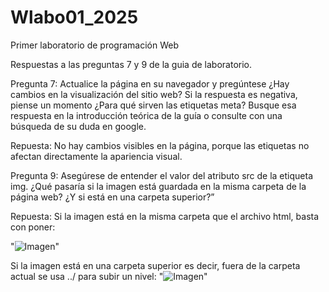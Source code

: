 # Wlabo01_2025
Primer laboratorio de programación Web 

Respuestas a las preguntas 7 y 9 de la guia de laboratorio.

Pregunta 7:
Actualice la página en su navegador y pregúntese ¿Hay cambios en la visualización del sitio web? Si la
respuesta es negativa, piense un momento ¿Para qué sirven las etiquetas meta? Busque esa respuesta en la
introducción teórica de la guía o consulte con una búsqueda de su duda en google.

Repuesta: No hay cambios visibles en la página, porque las etiquetas <meta> no afectan directamente la apariencia visual.

Pregunta 9: 
Asegúrese de entender el valor del atributo src de la etiqueta img.
¿Qué pasaría si la imagen está guardada en la misma carpeta de la página web?
¿Y si está en una carpeta superior?”

Repuesta: Si la imagen está en la misma carpeta que el archivo html, basta con poner:

"<img src="imagen.jpg" alt="Imagen">"


Si la imagen está en una carpeta superior es decir, fuera de la carpeta actual  se usa ../ para subir un nivel:
"<img src="../imagen.jpg" alt="Imagen">"
